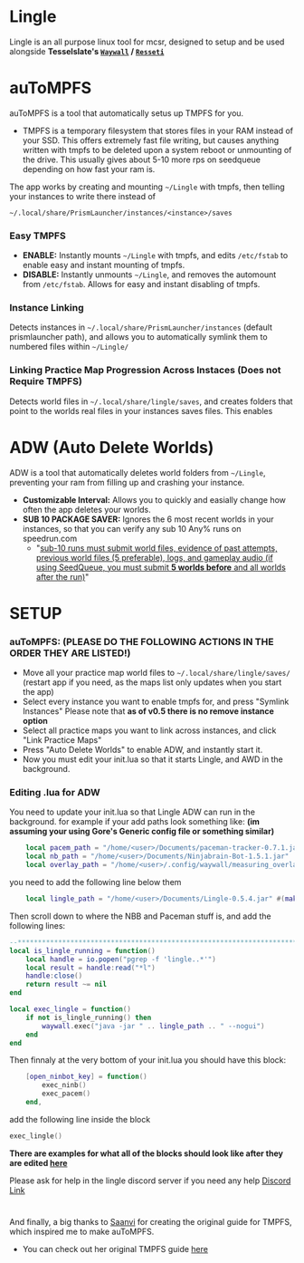 # Lingle

Lingle is an all purpose linux tool for mcsr, designed to setup and be used alongside **Tesselslate's [`Waywall`](https://github.com/tesselslate/waywall) / [`Resseti`](https://github.com/tesselslate/resetti)**


# auToMPFS

auToMPFS is a tool that automatically setus up TMPFS for you. 
- TMPFS is a temporary filesystem that stores files in your RAM instead of your SSD. This offers extremely fast file writing, but causes anything written with tmpfs to be deleted upon a system reboot or unmounting of the drive. This usually gives about 5-10 more rps on seedqueue depending on how fast your ram is.

The app works by creating and mounting `~/Lingle` with tmpfs, then telling your instances to write there instead of

`~/.local/share/PrismLauncher/instances/<instance>/saves`

### Easy TMPFS
- **ENABLE:**    Instantly mounts `~/Lingle` with tmpfs, and edits `/etc/fstab` to enable easy and instant mounting of tmpfs.
- **DISABLE:**   Instantly unmounts `~/Lingle`, and removes the automount from `/etc/fstab`. Allows for easy and instant disabling of tmpfs.


### Instance Linking
Detects instances in `~/.local/share/PrismLauncher/instances` (default prismlauncher path), and allows you to automatically symlink them to numbered files within `~/Lingle/`

### Linking Practice Map Progression Across Instaces (Does not Require TMPFS)
Detects world files in `~/.local/share/lingle/saves`, and creates folders that point to the worlds real files in your instances saves files. This enables 


# ADW (Auto Delete Worlds)
ADW is a tool that automatically deletes world folders from `~/Lingle`, preventing your ram from filling up and crashing your instance.
- **Customizable Interval:** Allows you to quickly and easially change how often the app deletes your worlds.
- **SUB 10 PACKAGE SAVER:** Ignores the 6 most recent worlds in your instances, so that you can verify any sub 10 Any% runs on speedrun.com
    - "[sub-10 runs must submit world files, evidence of past attempts, previous world files (5 preferable), logs, and gameplay audio (if using SeedQueue, you must submit **5 worlds before** and all worlds after the run)](https://www.speedrun.com/mc?h=Any_Glitchless-random-seed-1-16-1-19&rules=category&x=mkeyl926-r8rg67rn.21d4zvp1-wl33kewl.4qye4731)"


# SETUP

### auToMPFS: (PLEASE DO THE FOLLOWING ACTIONS IN THE ORDER THEY ARE LISTED!)
- Move all your practice map world files to `~/.local/share/lingle/saves/` (restart app if you need, as the maps list only updates when you start the app)
- Select every instance you want to enable tmpfs for, and press "Symlink Instances" Please note that **as of v0.5 there is no remove instance option**
- Select all practice maps you want to link across instances, and click "Link Practice Maps"
- Press "Auto Delete Worlds" to enable ADW, and instantly start it. 
- Now you must edit your init.lua so that it starts Lingle, and AWD in the background.

### Editing .lua for ADW
You need to update your init.lua so that Lingle ADW can run in the background.
for example if your add paths look something like: **(im assuming your using Gore's Generic config file or something similar)**
```lua
    local pacem_path = "/home/<user>/Documents/paceman-tracker-0.7.1.jar"
    local nb_path = "/home/<user>/Documents/Ninjabrain-Bot-1.5.1.jar"
    local overlay_path = "/home/<user>/.config/waywall/measuring_overlay.png"
```
you need to add the following line below them
```lua
    local lingle_path = "/home/<user>/Documents/Lingle-0.5.4.jar" #(make sure version is correct)
```
Then scroll down to where the NBB and Paceman stuff is, and add the following lines:
```lua
--*********************************************************************************************** LINGLE
local is_lingle_running = function()
	local handle = io.popen("pgrep -f 'lingle..*'")
	local result = handle:read("*l")
	handle:close()
	return result ~= nil
end

local exec_lingle = function()
	if not is_lingle_running() then
		waywall.exec("java -jar " .. lingle_path .. " --nogui")
	end
end
```
Then finnaly at the very bottom of your init.lua you should have this block:
```lua
	[open_ninbot_key] = function()
		exec_ninb()
		exec_pacem()
	end,
```
add the following line inside the block
```lua
exec_lingle()
```
**There are examples for what all of the blocks should look like after they are edited [here](https://github.com/Flammable-Bunny/Lingle/blob/master/exampleblocks.md)**

Please ask for help in the lingle discord server if you need any help [Discord Link](https://discord.gg/9pQDfQbfXp)

#
And finally, a big thanks to [Saanvi](https://github.com/its-saanvi) for creating the original guide for TMPFS, which inspired me to make auToMPFS.
- You can check out her original TMPFS guide [here](https://its-saanvi.github.io/linux-mcsr/perf/tmpfs.html)

